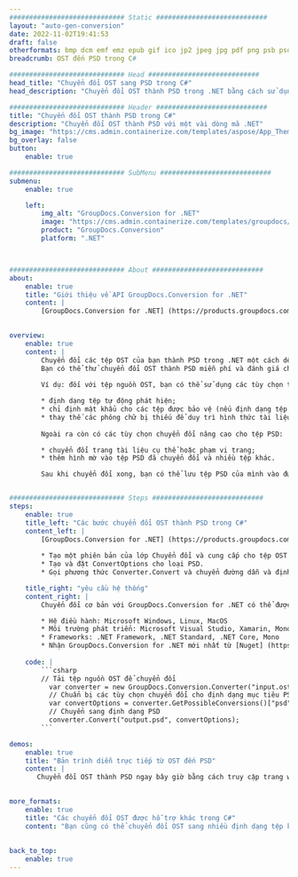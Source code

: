 ```yaml
---
############################# Static ############################
layout: "auto-gen-conversion"
date: 2022-11-02T19:41:53
draft: false
otherformats: bmp dcm emf emz epub gif ico jp2 jpeg jpg pdf png psb psd svg svgz tex tga tif tiff webp wmf wmz xps
breadcrumb: OST đến PSD trong C#

############################# Head ############################
head_title: "Chuyển đổi OST sang PSD trong C#"
head_description: "Chuyển đổi OST thành PSD trong .NET bằng cách sử dụng một vài dòng mã. Sử dụng API chuyển đổi tài liệu GroupDocs để chuyển đổi hơn 160 định dạng tệp."

############################# Header ############################
title: "Chuyển đổi OST thành PSD trong C#"
description: "Chuyển đổi OST thành PSD với một vài dòng mã .NET"
bg_image: "https://cms.admin.containerize.com/templates/aspose/App_Themes/V3/images/bg/header1.png"
bg_overlay: false
button:
    enable: true

############################# SubMenu ############################
submenu:
    enable: true

    left:
        img_alt: "GroupDocs.Conversion for .NET"
        image: "https://cms.admin.containerize.com/templates/groupdocs/images/product-logos/90x90-noborder/groupdocs-conversion-net.png"
        product: "GroupDocs.Conversion"
        platform: ".NET"



############################# About ############################
about:
    enable: true
    title: "Giới thiệu về API GroupDocs.Conversion for .NET"
    content: |
        [GroupDocs.Conversion for .NET] (https://products.groupdocs.com/conversion/net/) có thể được sử dụng để chuyển đổi Microsoft Word, Excel, PowerPoint, PDF, Visio và các định dạng khác. GroupDocs.Conversion là một API độc lập phù hợp với các hệ thống nội bộ và nội bộ, nơi yêu cầu hiệu suất cao. Nó không phụ thuộc vào bất kỳ phần mềm nào như Microsoft hoặc Open Office.
    

overview:
    enable: true
    content: |
        Chuyển đổi các tệp OST của bạn thành PSD trong .NET một cách dễ dàng. Bạn chỉ có thể sử dụng một vài dòng mã C# trong bất kỳ nền tảng nào bạn chọn như - Windows, Linux, macOS.
        Bạn có thể thử chuyển đổi OST thành PSD miễn phí và đánh giá chất lượng kết quả chuyển đổi. Cùng với các tình huống chuyển đổi tệp đơn giản, bạn có thể thử các tùy chọn nâng cao hơn để tải tệp OST nguồn và để lưu kết quả đầu ra PSD. 
        
        Ví dụ: đối với tệp nguồn OST, bạn có thể sử dụng các tùy chọn tải sau:

        * định dạng tệp tự động phát hiện;
        * chỉ định mật khẩu cho các tệp được bảo vệ (nếu định dạng tệp hỗ trợ nó);
        * thay thế các phông chữ bị thiếu để duy trì hình thức tài liệu.
        
        Ngoài ra còn có các tùy chọn chuyển đổi nâng cao cho tệp PSD:

        * chuyển đổi trang tài liệu cụ thể hoặc phạm vi trang;
        * thêm hình mờ vào tệp PSD đã chuyển đổi và nhiều tệp khác.

        Sau khi chuyển đổi xong, bạn có thể lưu tệp PSD của mình vào đường dẫn tệp cục bộ hoặc bất kỳ bộ nhớ bên thứ ba nào như FTP, Amazon S3, Google Drive, Dropbox, v.v. Xin lưu ý - để chuyển đổi OST thành {{ TO}} không cần cài đặt thêm bất kỳ phần mềm nào - như MS Office, Open Office, Adobe Acrobat Reader, v.v.


############################# Steps ############################
steps:
    enable: true
    title_left: "Các bước chuyển đổi OST thành PSD trong C#"
    content_left: |
        [GroupDocs.Conversion for .NET] (https://products.groupdocs.com/conversion/net/) giúp các nhà phát triển dễ dàng chuyển đổi tệp OST thành PSD bằng một vài dòng mã.
        
        * Tạo một phiên bản của lớp Chuyển đổi và cung cấp cho tệp OST với đường dẫn đầy đủ
        * Tạo và đặt ConvertOptions cho loại PSD.
        * Gọi phương thức Converter.Convert và chuyển đường dẫn và định dạng đầy đủ (PSD) làm tham số

    title_right: "yêu cầu hệ thống"
    content_right: |
        Chuyển đổi cơ bản với GroupDocs.Conversion for .NET có thể được thực hiện chỉ trong một vài bước đơn giản. API của chúng tôi được hỗ trợ trên tất cả các nền tảng và hệ điều hành chính. Trước khi thực thi mã bên dưới, hãy đảm bảo rằng bạn đã cài đặt các điều kiện tiên quyết sau trên hệ thống của mình.

        * Hệ điều hành: Microsoft Windows, Linux, MacOS
        * Môi trường phát triển: Microsoft Visual Studio, Xamarin, MonoDevelop
        * Frameworks: .NET Framework, .NET Standard, .NET Core, Mono
        * Nhận GroupDocs.Conversion for .NET mới nhất từ ​​[Nuget] (https://www.nuget.org/packages/groupdocs.conversion)
         
    code: |
        ```csharp    
        // Tải tệp nguồn OST để chuyển đổi
          var converter = new GroupDocs.Conversion.Converter("input.ost");
          // Chuẩn bị các tùy chọn chuyển đổi cho định dạng mục tiêu PSD
          var convertOptions = converter.GetPossibleConversions()["psd"].ConvertOptions;
          // Chuyển sang định dạng PSD
          converter.Convert("output.psd", convertOptions);
        ```

demos:
    enable: true
    title: "Bản trình diễn trực tiếp từ OST đến PSD"
    content: |
       Chuyển đổi OST thành PSD ngay bây giờ bằng cách truy cập trang web [GroupDocs.Conversion App] (https://products.groupdocs.app/conversion/family). Bản demo trực tuyến có những ưu điểm sau
          

more_formats:
    enable: true
    title: "Các chuyển đổi OST được hỗ trợ khác trong C#"
    content: "Bạn cũng có thể chuyển đổi OST sang nhiều định dạng tệp khác. Vui lòng xem danh sách bên dưới."
       
       
back_to_top:
    enable: true
---
```

